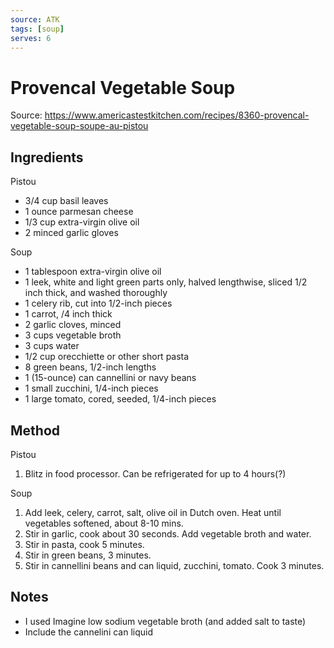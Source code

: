 ```yaml
---
source: ATK
tags: [soup]
serves: 6
---
```


# Provencal Vegetable Soup

Source: <https://www.americastestkitchen.com/recipes/8360-provencal-vegetable-soup-soupe-au-pistou>

## Ingredients

Pistou

- 3/4 cup basil leaves
- 1 ounce parmesan cheese
- 1/3 cup extra-virgin olive oil
- 2 minced garlic gloves

Soup

- 1 tablespoon extra-virgin olive oil
- 1 leek, white and light green parts only, halved lengthwise, sliced 1/2 inch thick, and washed thoroughly
- 1 celery rib, cut into 1/2-inch pieces
- 1 carrot, /4 inch thick
- 2 garlic cloves, minced
- 3 cups vegetable broth
- 3 cups water
- 1/2 cup orecchiette or other short pasta
- 8 green beans, 1/2-inch lengths
- 1 (15-ounce) can cannellini or navy beans
- 1 small zucchini, 1/4-inch pieces
- 1 large tomato, cored, seeded, 1/4-inch pieces

## Method

Pistou 

1. Blitz in food processor. Can be refrigerated for up to 4 hours(?)

Soup

1. Add leek, celery, carrot, salt, olive oil in Dutch oven. Heat until vegetables softened, about 8-10 mins.
2. Stir in garlic, cook about 30 seconds. Add vegetable broth and water.
3. Stir in pasta, cook 5 minutes.
4. Stir in green beans, 3 minutes.
5. Stir in cannellini beans and can liquid, zucchini, tomato. Cook 3 minutes.

## Notes

- I used Imagine low sodium vegetable broth (and added salt to taste)
- Include the cannelini can liquid